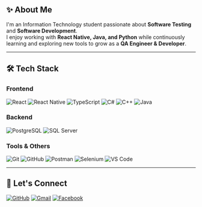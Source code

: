 ## ✨ About Me
I'm an Information Technology student passionate about **Software Testing** and **Software Development**.  
I enjoy working with **React Native, Java, and Python** while continuously learning and exploring new tools to grow as a **QA Engineer & Developer**.  

---

## 🛠 Tech Stack

### Frontend
![React](https://img.shields.io/badge/-React-61DAFB?logo=react&logoColor=000) 
![React Native](https://img.shields.io/badge/-React%20Native-61DAFB?logo=react&logoColor=000) 
![TypeScript](https://img.shields.io/badge/-TypeScript-3178C6?logo=typescript&logoColor=fff) 
![C#](https://img.shields.io/badge/-C%23-239120?logo=c-sharp&logoColor=fff) 
![C++](https://img.shields.io/badge/-C++-00599C?logo=cplusplus&logoColor=fff) 
![Java](https://img.shields.io/badge/-Java-007396?logo=java&logoColor=fff)

### Backend
![PostgreSQL](https://img.shields.io/badge/-PostgreSQL-4169E1?logo=postgresql&logoColor=fff) 
![SQL Server](https://img.shields.io/badge/-SQL%20Server-CC2927?logo=microsoftsqlserver&logoColor=fff)  

### Tools & Others
![Git](https://img.shields.io/badge/-Git-F05032?logo=git&logoColor=fff) 
![GitHub](https://img.shields.io/badge/-GitHub-181717?logo=github&logoColor=fff) 
![Postman](https://img.shields.io/badge/-Postman-FF6C37?logo=postman&logoColor=fff) 
![Selenium](https://img.shields.io/badge/-Selenium-43B02A?logo=selenium&logoColor=fff) 
![VS Code](https://img.shields.io/badge/-VS%20Code-007ACC?logo=visualstudiocode&logoColor=fff)  

---

## 🤝 Let's Connect
[![GitHub](https://img.shields.io/badge/GitHub-181717?logo=github&logoColor=fff)](https://github.com/Lamelazz)
[![Gmail](https://img.shields.io/badge/Gmail-D14836?logo=gmail&logoColor=fff)](mailto:lamnguyen010904@gmail.com)
[![Facebook](https://img.shields.io/badge/Facebook-1877F2?logo=facebook&logoColor=fff)](https://www.facebook.com/nguyen.lam.26124/)
